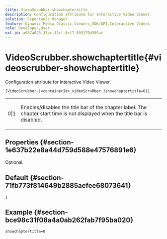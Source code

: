 ```yaml
---
title: VideoScrubber.showchaptertitle
description: Configuration attribute for Interactive Video Viewer.
solution: Experience Manager
feature: Dynamic Media Classic,Viewers,SDK/API,Interactive Videos
role: Developer,User
exl-id: a687a025-37cc-42cf-8cf7-893179d399ac
---
```

# VideoScrubber.showchaptertitle{#videoscrubber-showchaptertitle}

Configuration attribute for Interactive Video Viewer.

 `[VideoScrubber.|<containerId>_videoScrubber.]showchaptertitle=0|1`

<table id="table_441553CD34C94A58A9D7CBF772DEDDB6"> 
 <tbody> 
  <tr> 
   <td colname="col1"> <p> <span class="codeph"> 0|1</span> </p> </td> 
   <td colname="col2"> <p> Enables/disables the title bar of the chapter label. The chapter start time is not displayed when the title bar is disabled. </p> </td> 
  </tr> 
 </tbody> 
</table>

## Properties {#section-1e637b22e8a44d759d588e47576891e6}

Optional.

## Default {#section-71fb773f814649b2885aefee68073641}

`1`

## Example {#section-bce98c31f08a4a0ab262fab7f95ba020}

```
showchaptertitle=0
```
